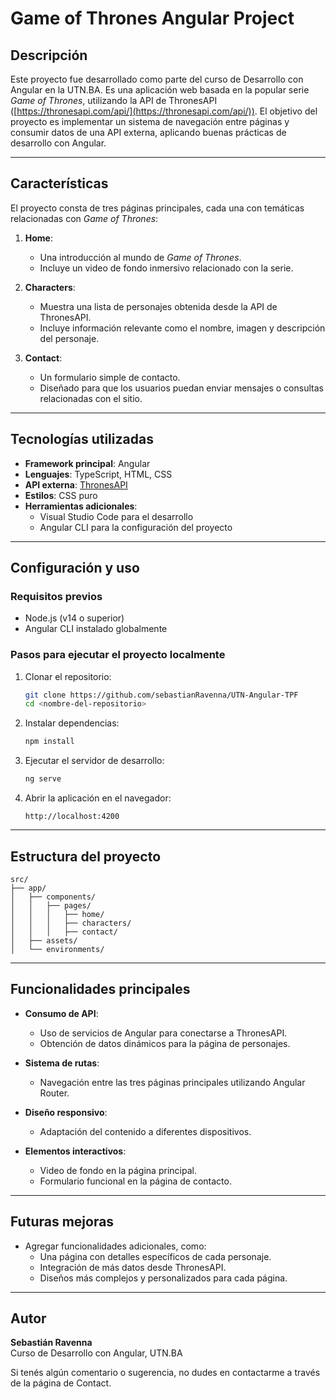 # Game of Thrones Angular Project

## Descripción

Este proyecto fue desarrollado como parte del curso de Desarrollo con Angular en la UTN.BA. Es una aplicación web basada en la popular serie *Game of Thrones*, utilizando la API de ThronesAPI ([https://thronesapi.com/api/](https://thronesapi.com/api/)). El objetivo del proyecto es implementar un sistema de navegación entre páginas y consumir datos de una API externa, aplicando buenas prácticas de desarrollo con Angular.

---

## Características

El proyecto consta de tres páginas principales, cada una con temáticas relacionadas con *Game of Thrones*:

1. **Home**:

   - Una introducción al mundo de *Game of Thrones*.
   - Incluye un video de fondo inmersivo relacionado con la serie.

2. **Characters**:

   - Muestra una lista de personajes obtenida desde la API de ThronesAPI.
   - Incluye información relevante como el nombre, imagen y descripción del personaje.

3. **Contact**:

   - Un formulario simple de contacto.
   - Diseñado para que los usuarios puedan enviar mensajes o consultas relacionadas con el sitio.

---

## Tecnologías utilizadas

- **Framework principal**: Angular
- **Lenguajes**: TypeScript, HTML, CSS
- **API externa**: [ThronesAPI](https://thronesapi.com/api/)
- **Estilos**: CSS puro
- **Herramientas adicionales**:
  - Visual Studio Code para el desarrollo
  - Angular CLI para la configuración del proyecto

---

## Configuración y uso

### Requisitos previos

- Node.js (v14 o superior)
- Angular CLI instalado globalmente

### Pasos para ejecutar el proyecto localmente

1. Clonar el repositorio:

   ```bash
   git clone https://github.com/sebastianRavenna/UTN-Angular-TPF
   cd <nombre-del-repositorio>
   ```

2. Instalar dependencias:

   ```bash
   npm install
   ```

3. Ejecutar el servidor de desarrollo:

   ```bash
   ng serve
   ```

4. Abrir la aplicación en el navegador:

   ```
   http://localhost:4200
   ```

---

## Estructura del proyecto

```
src/
├── app/
│   ├── components/
│   │   ├── pages/
│   │   │   ├── home/
│   │   │   ├── characters/
│   │   │   ├── contact/
│   ├── assets/
│   └── environments/
```

---

## Funcionalidades principales

- **Consumo de API**:

  - Uso de servicios de Angular para conectarse a ThronesAPI.
  - Obtención de datos dinámicos para la página de personajes.

- **Sistema de rutas**:

  - Navegación entre las tres páginas principales utilizando Angular Router.

- **Diseño responsivo**:

  - Adaptación del contenido a diferentes dispositivos.

- **Elementos interactivos**:

  - Video de fondo en la página principal.
  - Formulario funcional en la página de contacto.

---

## Futuras mejoras

- Agregar funcionalidades adicionales, como:
  - Una página con detalles específicos de cada personaje.
  - Integración de más datos desde ThronesAPI.
  - Diseños más complejos y personalizados para cada página.

---

## Autor

**Sebastián Ravenna**\
Curso de Desarrollo con Angular, UTN.BA

Si tenés algún comentario o sugerencia, no dudes en contactarme a través de la página de Contact.

